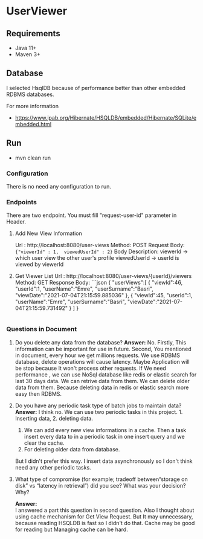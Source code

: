 
# UserViewer

## Requirements

* Java 11+
* Maven 3+


## Database

I selected HsqlDB because of performance better than other  embedded RDBMS databases. 

For more information
* https://www.jpab.org/Hibernate/HSQLDB/embedded/Hibernate/SQLite/embedded.html


## Run

* mvn clean run

### Configuration

There is no need any configuration to run.

### Endpoints
There are two endpoint. You must fill "request-user-id" parameter in Header.  

 1. Add New View Information

	Url : http://localhost:8080/user-views
	Method: POST
	Request Body: 
			`{"viewerId" : 1,  viewedUserId" : 2}`
	Body Description:
	   viewerId -> which user view the other user's profile
	   viewedUserId ->  userId is viewed by viewerId

 2.  Get Viewer List
	Url : http://localhost:8080/user-views/{userId}/viewers
	Method: GET
	Response Body: 
		  ```json
		  {
		   "userViews":[
		      {
		         "viewId":46,
		         "userId":1,
		         "userName":"Emre",
		         "userSurname":"Basri",
		         "viewDate":"2021-07-04T21:15:59.885036"
		      },
		      {
		         "viewId":45,
		         "userId":1,
		         "userName":"Emre",
		         "userSurname":"Basri",
		         "viewDate":"2021-07-04T21:15:59.731492"
		      }
		   ]
		}
		```

### Questions in Document
1. Do you delete any data from the database?
    **Answer:**  No.  Firstly, This information can be important for use in future. Second, You mentioned in document, every hour we get millions requests.  We use RDBMS database, delete operations will cause latency. Maybe Application will be stop because It won't process other requests. 
     If We need performance , we can use NoSql database like redis or elastic search for last 30 days data. We can retrive data from them. We can delete older data from them. Because deleting data in redis or elastic search more easy then RDBMS.
2. Do you have any periodic task type of batch jobs to maintain data?
   **Answer:** I think no. We can use two periodic tasks in this project. 1. Inserting data, 2. deleting data.
	1. We can add every new view informations in a cache. Then a task insert every data to in a periodic task in one insert query and we clear the cache.
	2. For deleting older data from database.
	
	But I didn't prefer this way. I insert data asynchronously so I don't think need  any other periodic tasks.

3. What type of compromise (for example; tradeoff between“storage on disk” vs “latency in retrieval”) did you see? What was your decision? Why?

   **Answer:**  
	I answered a part  this question  in second question. 
	Also I thought about using cache mechanism for Get View Request. But It may unnecessary, because reading HSQLDB is fast so I didn't do that. Cache may be good for reading but  Managing cache can be hard.
	
	
	
	

